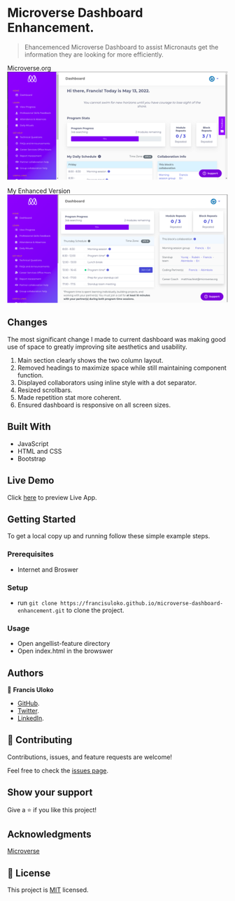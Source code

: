 # Microverse Dashboard Enhancement.

> Ehancemenced Microverse Dashboard to assist Micronauts get the information they are looking for more efficiently.


Microverse.org
![screenshot](./assets/microverse-before.png)

My Enhanced Version
![Recommendation](./assets/microverse-enhanced.png)


## Changes

The most significant change I made to current dashboard was making good use of space to greatly improving site aesthetics and usability.

1. Main section clearly shows the two column layout.
2. Removed headings to maximize space while still maintaining component function.
3. Displayed collaborators using inline style with a dot separator.
4. Resized scrollbars.
5. Made repetition stat more coherent.
6. Ensured dashboard is responsive on all screen sizes.


## Built With

- JavaScript
- HTML and CSS
- Bootstrap

## Live Demo

Click [here](https://francisuloko.github.io/microverse-dashboard-enhancement) to preview Live App.


## Getting Started

To get a local copy up and running follow these simple example steps.

### Prerequisites

 - Internet and Broswer

### Setup

  - run `git clone https://francisuloko.github.io/microverse-dashboard-enhancement.git` to clone the project.

### Usage
- Open angellist-feature directory
- Open index.html in the browswer


## Authors

👤 **Francis Uloko**
- [GitHub](https://github.com/francisuloko).
- [Twitter](https://twitter.com/francisuloko).
- [LinkedIn](https://linkedin.com/in/francisuloko).

## 🤝 Contributing

Contributions, issues, and feature requests are welcome!

Feel free to check the [issues page](https://github.com/francisuloko/microverse-dashboard-enhancement/issues).

## Show your support

Give a ⭐️ if you like this project!

## Acknowledgments

[Microverse](microverse.org)

## 📝 License

This project is [MIT](./MIT.md) licensed.
